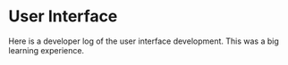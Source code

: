 # User Interface

Here is a developer log of the user interface development. This was a big learning experience. 